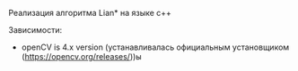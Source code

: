 Реализация алгоритма Lian* на языке с++

Зависимости:

- openCV is 4.x version (устанавливалась официальным установщиком (https://opencv.org/releases/))ы